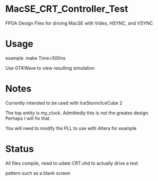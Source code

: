 # MacSE_CRT_Controller_Test
FPGA Design Files for driving MacSE with Video, HSYNC, and VSYNC

# Usage
example: make Time=500ns

Use GTKWave to view resulting simulation

# Notes
Currently intended to be used with IceStorm/IceCube 2

The top entity is my_clock. Admittedly this is not the greates design. Perhaps I will fix that.

You will need to modify the PLL to use with Altera for example

# Status
All files compile, need to udate CRT.vhd to actually drive a test

pattern such as a blank screen
